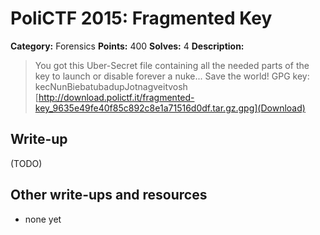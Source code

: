 # PoliCTF 2015: Fragmented Key

**Category:** Forensics
**Points:** 400
**Solves:** 4
**Description:**

> You got this Uber-Secret file containing all the needed parts of the key to launch or disable forever a nuke... Save the world!
> GPG key: kecNunBiebatubadupJotnagveitvosh
> [http://download.polictf.it/fragmented-key_9635e49fe40f85c892c8e1a71516d0df.tar.gz.gpg](Download)

## Write-up

(TODO)

## Other write-ups and resources

* none yet
